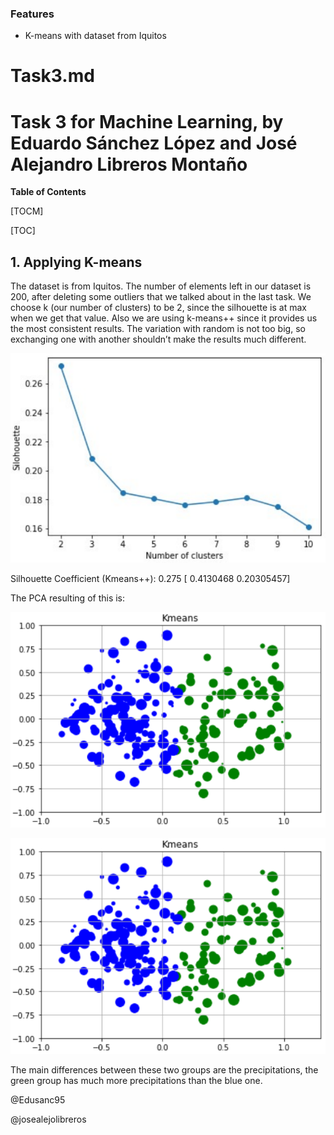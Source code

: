 ### Features

- K-means with dataset from Iquitos


# Task3.md
# Task 3 for Machine Learning, by Eduardo Sánchez López and José Alejandro Libreros Montaño



**Table of Contents**

[TOCM]

[TOC]


## 1. Applying K-means
The dataset is from Iquitos.
The number of elements left in our dataset is 200, after deleting some outliers that we talked about in the last task. 
We choose k (our number of clusters) to be 2, since the silhouette is at max when we get that value.
Also we are using k-means++ since it provides us the most consistent results. The variation with random is not too big, so exchanging one with another shouldn’t make the results much different.

![](https://raw.githubusercontent.com/Edusanc95/MachineLearning/master/Task3/images/number-of-clusters-silhouette.png)

Silhouette Coefficient (Kmeans++): 0.275
[ 0.4130468 0.20305457]

The PCA resulting of this is:

![](https://raw.githubusercontent.com/Edusanc95/MachineLearning/master/Task3/images/pca1.png)

![](https://raw.githubusercontent.com/Edusanc95/MachineLearning/master/Task3/images/pca1.png)

The main differences between these two groups are the precipitations, the
green group has much more precipitations than the blue one.


@Edusanc95

@josealejolibreros
